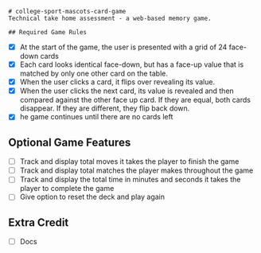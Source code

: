     # college-sport-mascots-card-game
    Technical take home assessment - a web-based memory game.

    ## Required Game Rules

- [x] At the start of the game, the user is presented with a grid of 24 face-down cards
- [x] Each card looks identical face-down, but has a face-up value that is matched by only one other card on the table.
- [x] When the user clicks a card, it flips over revealing its value.
- [x] When the user clicks the next card, its value is revealed and then compared against the other face up card. If they are equal, both cards disappear. If they are different, they flip back down.
- [x] he game continues until there are no cards left

## Optional Game Features

- [ ] Track and display total moves it takes the player to finish the game
- [ ] Track and display total matches the player makes throughout the game
- [ ] Track and display the total time in minutes and seconds it takes the player to complete the game
- [ ] Give option to reset the deck and play again
## Extra Credit

- [ ] Docs
